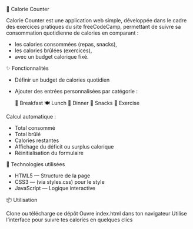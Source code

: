 🥗 Calorie Counter

Calorie Counter est une application web simple, développée dans le cadre des exercices pratiques du site freeCodeCamp, permettant de suivre sa consommation quotidienne de calories en comparant :

- les calories consommées (repas, snacks),
- les calories brûlées (exercices),
- avec un budget calorique fixé.

✨ Fonctionnalités

- Définir un budget de calories quotidien
- Ajouter des entrées personnalisées par catégorie :

    🥣 Breakfast
    🍽️ Lunch
    🍛 Dinner
    🍪 Snacks
    🏃 Exercise

Calcul automatique :

- Total consommé
- Total brûlé
- Calories restantes
- Affichage du déficit ou surplus calorique
- Réinitialisation du formulaire

🚀 Technologies utilisées

- HTML5 — Structure de la page
- CSS3 — (via styles.css) pour le style
- JavaScript — Logique interactive

📦 Utilisation

Clone ou télécharge ce dépôt
Ouvre index.html dans ton navigateur
Utilise l’interface pour suivre tes calories en quelques clics

